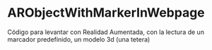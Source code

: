# ARObjectWithMarkerInWebpage
Código para levantar con Realidad Aumentada, con la lectura de un marcador predefinido, un modelo 3d (una tetera)
